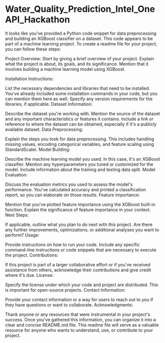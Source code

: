 # Water_Quality_Prediction_Intel_OneAPI_Hackathon

It looks like you've provided a Python code snippet for data preprocessing and building an XGBoost classifier on a dataset. This code appears to be part of a machine learning project. To create a readme file for your project, you can follow these steps:

Project Overview: Start by giving a brief overview of your project. Explain what the project is about, its goals, and its significance. Mention that it involves building a machine learning model using XGBoost.

Installation Instructions:

List the necessary dependencies and libraries that need to be installed. You've already included some installation commands in your code, but you can mention them here as well.
Specify any version requirements for the libraries, if applicable.
Dataset Information:

Describe the dataset you're working with. Mention the source of the dataset and any important characteristics or features it contains.
Include a link or reference to where the dataset can be obtained, especially if it's a publicly available dataset.
Data Preprocessing:

Explain the steps you took for data preprocessing. This includes handling missing values, encoding categorical variables, and feature scaling using StandardScaler.
Model Building:

Describe the machine learning model you used. In this case, it's an XGBoost classifier.
Mention any hyperparameters you tuned or customized for the model.
Include information about the training and testing data split.
Model Evaluation:

Discuss the evaluation metrics you used to assess the model's performance. You've calculated accuracy and printed a classification report, so you can elaborate on those results.
Feature Importance:

Mention that you've plotted feature importance using the XGBoost built-in function. Explain the significance of feature importance in your context.
Next Steps:

If applicable, outline what you plan to do next with this project. Are there any further improvements, optimizations, or additional analyses you want to perform?
Usage:

Provide instructions on how to run your code. Include any specific command-line instructions or code snippets that are necessary to execute the project.
Contributions:

If this project is part of a larger collaborative effort or if you've received assistance from others, acknowledge their contributions and give credit where it's due.
License:

Specify the license under which your code and project are distributed. This is important for open-source projects.
Contact Information:

Provide your contact information or a way for users to reach out to you if they have questions or want to collaborate.
Acknowledgments:

Thank anyone or any resources that were instrumental in your project's success.
Once you've gathered this information, you can organize it into a clear and concise README.md file. This readme file will serve as a valuable resource for anyone who wants to understand, use, or contribute to your project.
